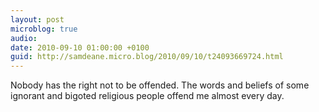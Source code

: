 ```yaml
---
layout: post
microblog: true
audio: 
date: 2010-09-10 01:00:00 +0100
guid: http://samdeane.micro.blog/2010/09/10/t24093669724.html
---
```

Nobody has the right not to be offended. The words and beliefs of some ignorant and bigoted religious people offend me almost every day.
